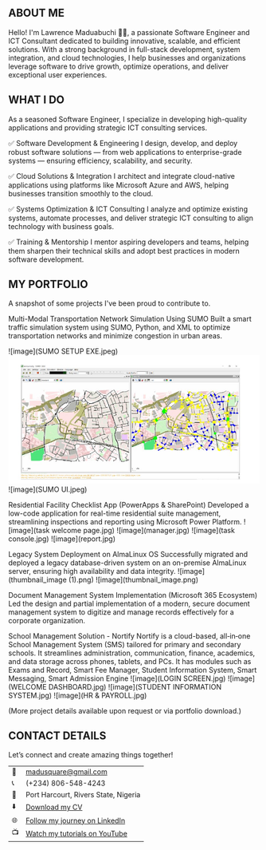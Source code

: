 <!-- Section 1: Introduce Yourself -->

## ABOUT ME
Hello! I'm Lawrence Maduabuchi 👨‍💻, a passionate Software Engineer and ICT Consultant dedicated to building innovative, scalable, and efficient solutions. With a strong background in full-stack development, system integration, and cloud technologies, I help businesses and organizations leverage software to drive growth, optimize operations, and deliver exceptional user experiences.

<!-- Mention your top/relevant skills here - core and soft skills -->
## WHAT I DO
As a seasoned Software Engineer, I specialize in developing high-quality applications and providing strategic ICT consulting services.

✅ Software Development & Engineering
I design, develop, and deploy robust software solutions — from web applications to enterprise-grade systems — ensuring efficiency, scalability, and security.

✅ Cloud Solutions & Integration
I architect and integrate cloud-native applications using platforms like Microsoft Azure and AWS, helping businesses transition smoothly to the cloud.

✅ Systems Optimization & ICT Consulting
I analyze and optimize existing systems, automate processes, and deliver strategic ICT consulting to align technology with business goals.

✅ Training & Mentorship
I mentor aspiring developers and teams, helping them sharpen their technical skills and adopt best practices in modern software development.

<!-- Section 2: List 3-4 key projects -->
## MY PORTFOLIO
A snapshot of some projects I've been proud to contribute to.

Multi-Modal Transportation Network Simulation Using SUMO
Built a smart traffic simulation system using SUMO, Python, and XML to optimize transportation networks and minimize congestion in urban areas.

![image](SUMO SETUP EXE.jpeg)
![image](GEOLOCATION.jpeg)
![image](SUMO UI.jpeg)
<p>
  
</p>
Residential Facility Checklist App (PowerApps & SharePoint)
Developed a low-code application for real-time residential suite management, streamlining inspections and reporting using Microsoft Power Platform.
![image](task welcome page.jpg)
![image](manager.jpg)
![image](task console.jpg)
![image](report.jpg)
<p>
  
</p>
Legacy System Deployment on AlmaLinux OS
Successfully migrated and deployed a legacy database-driven system on an on-premise AlmaLinux server, ensuring high availability and data integrity.
![image](thumbnail_image (1).png)
![image](thumbnail_image.png)

Document Management System Implementation (Microsoft 365 Ecosystem)
Led the design and partial implementation of a modern, secure document management system to digitize and manage records effectively for a corporate organization.

School Management Solution - Nortify
Nortify is a cloud-based, all‑in‑one School Management System (SMS) tailored for primary and secondary schools. It streamlines administration, communication, finance, academics, and data storage across phones, tablets, and PCs. It has modules such as Exams and Record, Smart Fee Manager, Student Information System, Smart Messaging, Smart Admission Engine
![image](LOGIN SCREEN.jpg)
![image](WELCOME DASHBOARD.jpg)
![image](STUDENT INFORMATION SYSTEM.jpg)
![image](HR & PAYROLL.jpg)


(More project details available upon request or via portfolio download.)

<!-- Contact Section -->
## CONTACT DETAILS
Let’s connect and create amazing things together!

<table> <tbody> <tr> <td>📧</td> <td><a href="mailto:madusquare@gmail.com">madusquare@gmail.com</a></td> </tr> <tr> <td>📞</td> <td>(+234) 806-548-4243</td> </tr> <tr> <td>📍</td> <td>Port Harcourt, Rivers State, Nigeria</td> </tr> <tr> <td>⬇️</td> <td><a href="LAWRENCE N MADUABUCHI.pdf">Download my CV</a></td> </tr> <tr> <td>🌐</td> <td><a href="https://www.linkedin.com/in/lawrence-maduabuchi/">Follow my journey on LinkedIn</a></td> </tr> <tr> <td>📺</td> <td><a href="https://www.youtube.com/">Watch my tutorials on YouTube</a></td> </tr> </tbody> </table>
